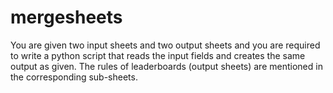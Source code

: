 # mergesheets
You are given two input sheets and two output sheets and you are required to write a python script that reads the input fields and creates the same output as given. The rules of leaderboards (output sheets) are mentioned in the corresponding sub-sheets.
